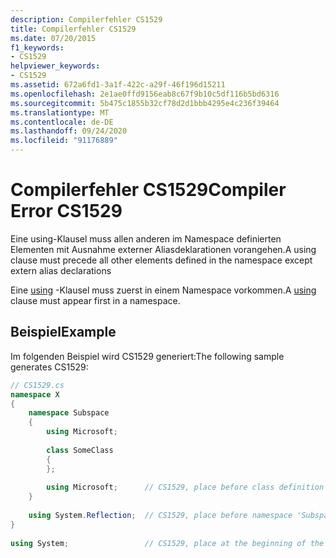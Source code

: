 ```yaml
---
description: Compilerfehler CS1529
title: Compilerfehler CS1529
ms.date: 07/20/2015
f1_keywords:
- CS1529
helpviewer_keywords:
- CS1529
ms.assetid: 672a6fd1-3a1f-422c-a29f-46f196d15211
ms.openlocfilehash: 2e1ae0ffd9156eab8c67f9b10c5df116b5bd6316
ms.sourcegitcommit: 5b475c1855b32cf78d2d1bbb4295e4c236f39464
ms.translationtype: MT
ms.contentlocale: de-DE
ms.lasthandoff: 09/24/2020
ms.locfileid: "91176889"
---
```

# <a name="compiler-error-cs1529"></a><span data-ttu-id="b0ad8-103">Compilerfehler CS1529</span><span class="sxs-lookup"><span data-stu-id="b0ad8-103">Compiler Error CS1529</span></span>

<span data-ttu-id="b0ad8-104">Eine using-Klausel muss allen anderen im Namespace definierten Elementen mit Ausnahme externer Aliasdeklarationen vorangehen.</span><span class="sxs-lookup"><span data-stu-id="b0ad8-104">A using clause must precede all other elements defined in the namespace except extern alias declarations</span></span>  
  
 <span data-ttu-id="b0ad8-105">Eine [using](../language-reference/keywords/using.md) -Klausel muss zuerst in einem Namespace vorkommen.</span><span class="sxs-lookup"><span data-stu-id="b0ad8-105">A [using](../language-reference/keywords/using.md) clause must appear first in a namespace.</span></span>  
  
## <a name="example"></a><span data-ttu-id="b0ad8-106">Beispiel</span><span class="sxs-lookup"><span data-stu-id="b0ad8-106">Example</span></span>  

 <span data-ttu-id="b0ad8-107">Im folgenden Beispiel wird CS1529 generiert:</span><span class="sxs-lookup"><span data-stu-id="b0ad8-107">The following sample generates CS1529:</span></span>  
  
```csharp  
// CS1529.cs  
namespace X  
{  
    namespace Subspace  
    {  
        using Microsoft;  
  
        class SomeClass  
        {  
        };  
  
        using Microsoft;      // CS1529, place before class definition  
    }  
  
    using System.Reflection;  // CS1529, place before namespace 'Subspace'  
}  
  
using System;                 // CS1529, place at the beginning of the file  
```

